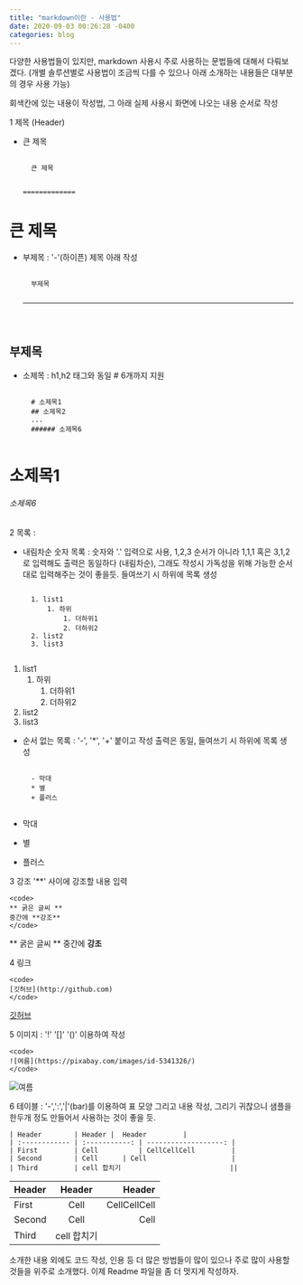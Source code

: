 ```yaml
---
title: "markdown이란 - 사용법"
date: 2020-09-03 00:26:28 -0400
categories: blog
---
```


다양한 사용법들이 있지만, markdown 사용시 주로 사용하는 문법들에 대해서 다뤄보겠다.
(개별 솔루션별로 사용법이 조금씩 다를 수 있으나 아래 소개하는 내용들은 대부분의 경우 사용 가능)

회색칸에 있는 내용이 작성법, 그 아래 실제 사용시 화면에 나오는 내용 순서로 작성

1 제목 (Header)
- 큰 제목

    <code>
    큰 제목
    
    =============
    </code>

큰 제목
=============

- 부제목 : '-'(하이픈) 제목 아래 작성

    <code>
    부제목    
    
    ------------
    </code>

부제목
--------

- 소제목 : h1,h2 태그와 동일 # 6개까지 지원
    
    <code>
    # 소제목1
    ## 소제목2
    ...
    ###### 소제목6
    </code>

# 소제목1
###### 소제목6

2 목록 : 

- 내림차순 숫자 목록 : 숫자와 '.' 입력으로 사용, 1,2,3 순서가 아니라 1,1,1 혹은 3,1,2 로 입력해도 출력은 동일하다 (내림차순), 그래도 작성시 가독성을 위해 가능한 순서대로 입력해주는 것이 좋을듯. 들여쓰기 시 하위에 목록 생성

    <code>
    1. list1
        1. 하위
            1. 더하위1
            2. 더하위2
    2. list2
    3. list3
    </code>

1. list1
    1. 하위
        1. 더하위1
        1. 더하위2
2. list2
3. list3

- 순서 없는 목록 : '-', '*', '+' 붙이고 작성 출력은 동일, 들여쓰기 시 하위에 목록 생성
    
    <code>
    - 막대
    * 별
    + 플러스
    </code>

- 막대
* 별
+ 플러스

3 강조 '**' 사이에 강조할 내용 입력
    
    <code>
    ** 굵은 글씨 **
    중간에 **강조**
    </code>
    
** 굵은 글씨 **
중간에 **강조**

4 링크
    
    <code>
    [깃허브](http://github.com)
    </code>
    
[깃허브](http://github.com)

5 이미지 : '!' '[]' '()' 이용하여 작성

    <code>
    ![여름](https://pixabay.com/images/id-5341326/)
    </code>
    
![여름](https://pixabay.com/images/id-5341326/)

6 테이블 : '-',':','|'(bar)를 이용하여 표 모양 그리고 내용 작성, 그리기 귀찮으니 샘플을 한두개 정도 만들어서 사용하는 것이 좋을 듯. 
    
    
    | Header        | Header |  Header         |
    | :------------ | :-----------: | -------------------: |
    | First         | Cell          | CellCellCell         |
    | Second        | Cell      | Cell                     |
    | Third         | cell 합치기                           ||
    

| Header        | Header |  Header         |
| :------------ | :-----------: | -------------------: |
| First         | Cell          | CellCellCell         |
| Second        | Cell      | Cell                     |
| Third         | cell 합치기                           ||


소개한 내용 외에도 코드 작성, 인용 등 더 많은 방법들이 많이 있으나 주로 많이 사용할 것들을 위주로 소개했다. 이제 Readme 파일을 좀 더 멋지게 작성하자.
